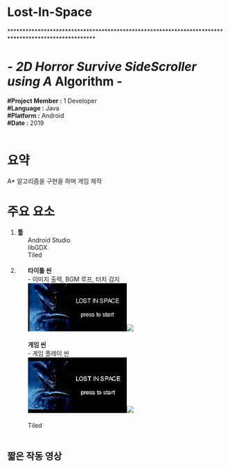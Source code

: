 # Lost-In-Space
*****************************************************************************************************<h1>- 2D Horror Survive SideScroller using A* Algorithm -</h1>
<article>
<b>#Project Member :</b> 1 Developer<br>
<b>#Language :</b> Java<br>
<b>#Platform :</b> Android<br>
<b>#Date :</b> 2019<br>
</article>
<br>

<body>
  <h1>요약</h1>
  <div>
    <p>
      A* 알고리즘을 구현을 하며 게임 제작<br>
    </p>
  </div>
  
  <h1>주요 요소</h1>
  <div>
    <ol>
      <li><b>툴</b><br>
          <ul>Android Studio</ul>
          <ul>libGDX</ul>
          <ul>Tiled</ul>
      </li>
      <br>
      <li>
          <ul><b>타이틀 씬</b><br>
          - 이미지 출력, BGM 루프, 터치 감지<br>
          <img src="Image/title.jpg" width="50%"><img src="Images/메뉴.jpg" width="50%"><br><br> 
          </ul>
          <ul><b>게임 씬</b><br>
          - 게임 플레이 씬<br>
          <img src="Image/path2.gif" width="50%"><img src="Images/메뉴.jpg" width="50%"><br><br> 
          </ul>
          <ul>Tiled</ul>
        </li>
      <br>
    </ol>
  </div>
  <h2>짧은 작동 영상</h2>
</body>
